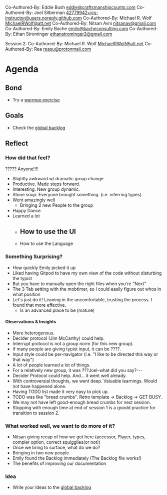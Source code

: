 Co-Authored-By: Eddie Bush <eddie@craftsmanshipcounts.com>
Co-Authored-By: Joel Silberman <42779942+jcs-instructor@users.noreply.github.com>
Co-Authored-By: Michael R. Wolf <MichaelRWolf@att.net>
Co-Authored-By: Nitsan Avni <nitsanav@gmail.com>
Co-Authored-By: Emily Bache <emily@bacheconsulting.com>
Co-Authored-By: Ethan Strominger <ethanstrominger2@gmail.com>

Session 2:
Co-Authored-By: Michael R. Wolf <MichaelRWolf@att.net>
Co-Authored-By: Rea <reasu@protonmail.com>

# Agenda

## Bond

-   Try a [warmup exercise](../docs/warmup-exercises.md)

## Goals

-   Check the [global backlog](../docs/backlog.md)

## Reflect

### How did that feel?
????? Anyone!!!!
- Slightly awkward w/ dramatic group change
- Productive.  Made steps forward.
- Interesting.  New group dynamic.
- Stone soup.  Everyone brought something.  (i.e. inferring types)
- Went amazingly well
    - Bringing 2 new People to the group
- Happy Dance
- Learned a lot
    - How to use the UI
        - 
    - How to use the Language

### Something Surprising?
- How quickly Emily picked it up
- Liked having Gitpod to have my own view of the code without disturbing the typist
- But you have to manually open the right files when you're "Next"
- The 3 Tab setting with the mobtimer, so I could easily figure out whos in what position
- Let's just do it! Leaning in the uncomfortable, trusting the process. I found that more effective.
    - Is an advanced place to be (mature)

#### Observations & Insights
- More heterogenous.
- Decider protocol (Jim McCarthy) could help.
- Interrupt protocol is not a group norm (for this new group).
- If many people are giving typist input, it can be ????.
- Input style could be per-navigator (i.e. "I like to be directed this way or that way")
- A lot of people learned a lot of things.
- For a relatively new group, it was ???Joel-what did you say?---
- Decider Protocol could help.  And... it went well already.
- With controversial thoughts, we went deep.  Valuable learnings.  Would not have happened alone.
- Having TODO list made it very easy to pick up.
- TODO was like "bread crumbs".  Retro template -> Backlog -> GET BUSY.
- We may not have left good-enough bread crumbs for next session.
- Stopping with enough time at end of session 1 is a goodd practice for transition to session 2.


### What worked well, we want to do more of it?
- Nitsan giving recap of how we got here (accessor, Player, types, compler option, correct squigglies(or not))
- Once we bring to surface, what do we do?
- Bringing in two new people
- Emily found the Backlog immediately (The Backlog file works!)
- The benefits of improving our documentation


### Idea
-   Write your Ideas to the [global backlog](../docs/backlog.md)
